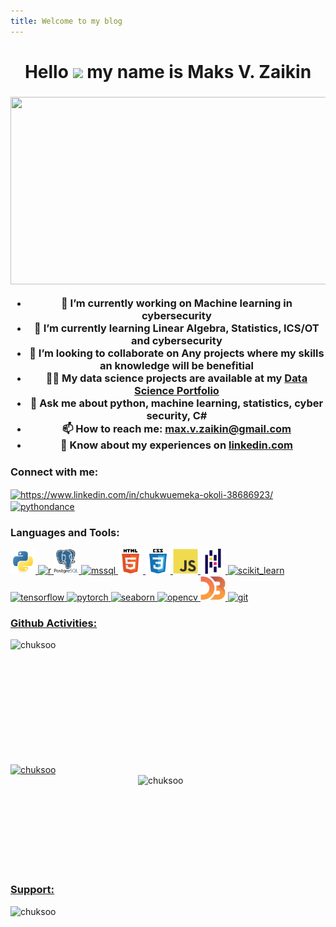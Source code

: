 ```yaml
---
title: Welcome to my blog
---
```


<h1 align="center">Hello <img src="https://media.giphy.com/media/hvRJCLFzcasrR4ia7z/giphy.gif" height="30px"> my name is Maks V. Zaikin</h1>
 
<h3 align="center"I'm curious and collaborative machine learning engineer who loves diving into complex datasets and building models that unlock valuable insights. I'm always up for a good challenge and enjoy working with a team.r</h3>

<p align="center"><img src="https://media4.giphy.com/media/v1.Y2lkPTc5MGI3NjExbW4xZTcxcnZ1Y3kyN21lN24zMGFmMzM0Nm1zMmh4cm42bzR1emc5eiZlcD12MV9pbnRlcm5hbF9naWZfYnlfaWQmY3Q9Zw/n8awua33xgS3CVxb1f/giphy.gif" width="600" height="300"  /></p>
<!-- ![](https://komarev.com/ghpvc/?username=chuksoo&style=flat) -->

- 🔭 I’m currently working on **Machine learning in cybersecurity**
- 🌱 I’m currently learning **Linear Algebra, Statistics, ICS/OT and cybersecurity**
- 👯 I’m looking to collaborate on **Any projects where my skills an knowledge will be benefitial**
- 👨‍💻 My data science projects are available at my [Data Science Portfolio](https://github.com/maxzaikin/Data-Science-Portfolio)
- 💬 Ask me about **python, machine learning, statistics, cyber security, C#**
- 📫 How to reach me: **max.v.zaikin@gmail.com**
- 📄 Know about my experiences on [linkedin.com](https://www.linkedin.com/in/maksim-zaikin/)
  
<h3 align="left">Connect with me:</h3>
<p align="left">
<a href="https://linkedin.com/in/https://www.linkedin.com/in/maksim-zaikin/" target="blank"><img align="center" src="https://raw.githubusercontent.com/rahuldkjain/github-profile-readme-generator/master/src/images/icons/Social/linked-in-alt.svg" alt="https://www.linkedin.com/in/chukwuemeka-okoli-38686923/" height="30" width="40" /></a>
<a href="https://leetcode.com/u/maxzaikin/" target="blank"><img align="center" src="https://raw.githubusercontent.com/rahuldkjain/github-profile-readme-generator/master/src/images/icons/Social/leet-code.svg" alt="pythondance" height="30" width="40" /></a>
</p>

<h3 align="left">Languages and Tools:</h3>
<p align="left"></a><a href="https://www.python.org" target="_blank" rel="noreferrer"> <img src="https://raw.githubusercontent.com/devicons/devicon/master/icons/python/python-original.svg" alt="python" width="40" height="40"/> </a><a href="https://www.r-project.org" target="_blank" rel="noreferrer"> <img src="https://www.r-project.org/logo/Rlogo.svg" alt="r" width="40" height="40"/> </a><a href="https://www.postgresql.org" target="_blank" rel="noreferrer"> <img src="https://raw.githubusercontent.com/devicons/devicon/master/icons/postgresql/postgresql-original-wordmark.svg" alt="postgresql" width="40" height="40"/> </a><a href="https://www.microsoft.com/en-us/sql-server" target="_blank" rel="noreferrer"> <img src="https://www.svgrepo.com/show/303229/microsoft-sql-server-logo.svg" alt="mssql" width="40" height="40"/> </a><a href="https://www.w3.org/html/" target="_blank" rel="noreferrer"> <img src="https://raw.githubusercontent.com/devicons/devicon/master/icons/html5/html5-original-wordmark.svg" alt="html5" width="40" height="40"/> </a><a href="https://www.w3.org/TR/CSS/#css/" target="_blank" rel="noreferrer"> <img src="https://raw.githubusercontent.com/devicons/devicon/master/icons/css3/css3-original-wordmark.svg" alt="css3" width="40" height="40"/> </a><a href="https://developer.mozilla.org/en-US/docs/Web/JavaScript" target="_blank" rel="noreferrer"> <img src="https://raw.githubusercontent.com/devicons/devicon/master/icons/javascript/javascript-original.svg" alt="javascript" width="40" height="40"/> </a><a href="https://pandas.pydata.org/" target="_blank" rel="noreferrer"> <img src="https://raw.githubusercontent.com/devicons/devicon/2ae2a900d2f041da66e950e4d48052658d850630/icons/pandas/pandas-original.svg" alt="pandas" width="40" height="40"/> </a><a href="https://scikit-learn.org/" target="_blank" rel="noreferrer"> <img src="https://upload.wikimedia.org/wikipedia/commons/0/05/Scikit_learn_logo_small.svg" alt="scikit_learn" width="40" height="40"/> </a><a href="https://www.tensorflow.org" target="_blank" rel="noreferrer"> <img src="https://www.vectorlogo.zone/logos/tensorflow/tensorflow-icon.svg" alt="tensorflow" width="40" height="40"/></a><a href="https://pytorch.org/" target="_blank" rel="noreferrer"> <img src="https://www.vectorlogo.zone/logos/pytorch/pytorch-icon.svg" alt="pytorch" width="40" height="40"/> </a><a href="https://seaborn.pydata.org/" target="_blank" rel="noreferrer"> <img src="https://seaborn.pydata.org/_images/logo-mark-lightbg.svg" alt="seaborn" width="40" height="40"/> </a><a href="https://opencv.org/" target="_blank" rel="noreferrer"> <img src="https://www.vectorlogo.zone/logos/opencv/opencv-icon.svg" alt="opencv" width="40" height="40"/> </a><a href="https://d3js.org/" target="_blank" rel="noreferrer"> <img src="https://raw.githubusercontent.com/devicons/devicon/master/icons/d3js/d3js-original.svg" alt="d3js" width="40" height="40"/></a><a href="https://git-scm.com/" target="_blank" rel="noreferrer"> <img src="https://www.vectorlogo.zone/logos/git-scm/git-scm-icon.svg" alt="git" width="40" height="40"/>  
<!--
</a> <a href="https://www.docker.com/" target="_blank" rel="noreferrer"> <img src="https://raw.githubusercontent.com/devicons/devicon/master/icons/docker/docker-original-wordmark.svg" alt="docker" width="40" height="40"/> </a><a href="https://flask.palletsprojects.com/" target="_blank" rel="noreferrer"> <img src="https://www.vectorlogo.zone/logos/pocoo_flask/pocoo_flask-icon.svg" alt="flask" width="40" height="40"/>  </a><a href="https://hadoop.apache.org/" target="_blank" rel="noreferrer"> <img src="https://www.vectorlogo.zone/logos/apache_hadoop/apache_hadoop-icon.svg" alt="hadoop" width="40" height="40"/> </a>
<a href="https://heroku.com" target="_blank" rel="noreferrer"> <img src="https://www.vectorlogo.zone/logos/heroku/heroku-icon.svg" alt="heroku" width="40" height="40"/> </a><a href="https://hive.apache.org/" target="_blank" rel="noreferrer"> <img src="https://www.vectorlogo.zone/logos/apache_hive/apache_hive-icon.svg" alt="hive" width="40" height="40"/> </a><a href="https://kafka.apache.org/" target="_blank" rel="noreferrer"> <img src="https://www.vectorlogo.zone/logos/apache_kafka/apache_kafka-icon.svg" alt="kafka" width="40" height="40"/> </a> <a href="https://kubernetes.io" target="_blank" rel="noreferrer"> <img src="https://www.vectorlogo.zone/logos/kubernetes/kubernetes-icon.svg" alt="kubernetes" width="40" height="40"/> </a> 
-->
</p>

<h3 align="left">Github Activities:</h3>
<div class="row">
  <div class="column">
    <img align="left" src="https://github-readme-stats.vercel.app/api?username=chuksoo&show_icons=true&locale=en" height="200" width="400" alt="chuksoo" />
  </div>
  <div class="column">
    <img src="https://github-readme-streak-stats.herokuapp.com/?user=chuksoo&theme=default" height="200" width="400" alt="chuksoo" /> 
  </div>
</div>

  <div class="column">
    <img align="right" src="https://github-readme-stats.vercel.app/api/top-langs/?username=chuksoo&layout=compact" height="150" width="300" alt="chuksoo" />
  </div>

<h3 align="left">Support:</h3>
<p><a href="https://www.buymeacoffee.com/chuksoo"> <img align="left" src="https://cdn.buymeacoffee.com/buttons/v2/default-yellow.png" height="50" width="210" alt="chuksoo" /></a></p>
